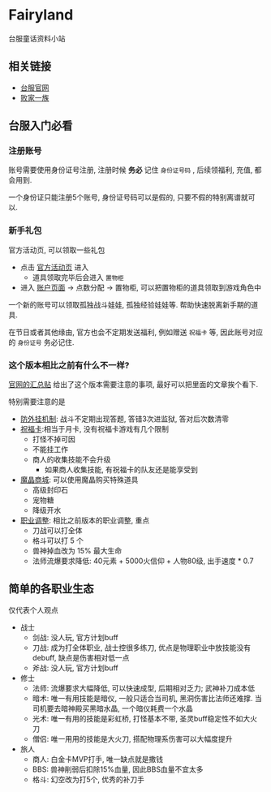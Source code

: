 # Fairyland

台服童话资料小站

## 相关链接

- [台服官网](https://nfl.lager.com.tw/event/nfl_ob/index.html)
- [败家一族](http://dsps.case.eorz.net/index8.htm)

## 台服入门必看

### 注册账号

账号需要使用身份证号注册, 注册时候 **务必** 记住 `身份证号码` , 后续领福利, 充值, 都会用到.

一个身份证只能注册5个账号, 身份证号码可以是假的, 只要不假的特别离谱就可以.

### 新手礼包

官方活动页, 可以领取一些礼包

- 点击 [官方活动页](https://member.lager.com.tw/event/nfl_fb_event_index) 进入
    - 道具领取完毕后会进入 `置物柜`
- 进入 [账户页面](https://member.lager.com.tw/) -> 点数分配  -> 置物柜, 可以把置物柜的道具领取到游戏角色中

一个新的账号可以领取孤独战斗娃娃, 孤独经验娃娃等. 帮助快速脱离新手期的道具.

在节日或者其他缘由, 官方也会不定期发送福利, 例如赠送 `祝福卡` 等, 因此账号对应的 `身份证号` 务必记住.


### 这个版本相比之前有什么不一样?


[官网的汇总贴](https://nfl.lager.com.tw/index/index_news?id=1) 给出了这个版本需要注意的事项, 最好可以把里面的文章挨个看下.

特别需要注意的是

- [防外挂机制](https://nfl.lager.com.tw/index/index_news?id=87): 战斗不定期出现答题, 答错3次进监狱, 答对后次数清零
- [祝福卡](https://nfl.lager.com.tw/index/index_news?id=3):相当于月卡, 没有祝福卡游戏有几个限制
  - 打怪不掉可因
  - 不能挂工作
  - 商人的收集技能不会升级
    - 如果商人收集技能, 有祝福卡的队友还是能享受到 
- [魔晶商城](https://nfl.lager.com.tw/index/index_news?id=108): 可以使用魔晶购买特殊道具
  - 高级封印石
  - 宠物糖
  - 降级开水
- [职业调整](https://nfl.lager.com.tw/index/index_news?id=82): 相比之前版本的职业调整, 重点
  - 刀战可以打全体
  - 格斗可以打 5 个
  - 兽神掉血改为 15% 最大生命
  - 法师流爆要求降低: 40元素 + 5000火信仰 + 人物80级, 出手速度 * 0.7

## 简单的各职业生态

仅代表个人观点

- 战士
  - 剑战: 没人玩, 官方计划buff
  - 刀战: 成为打全体职业, 战士控很多练刀, 优点是物理职业中放技能没有debuff, 缺点是伤害相对低一点
  - 斧战: 没人玩, 官方计划buff
- 修士
  - 法师: 流爆要求大幅降低, 可以快速成型, 后期相对乏力;  武神补刀成本低
  - 暗术: 唯一有用技能是暗仪,  一般只适合当司机, 黑洞伤害比法师还难撑. 当司机要去暗神殿买黑暗水晶, 一个暗仪耗费一个水晶
  - 光术: 唯一有用的技能是彩虹桥, 打怪基本不带, 圣灵buff稳定性不如大火刀
  - 僧侣: 唯一用用的技能是大火刀, 搭配物理系伤害可以大幅度提升
- 旅人
  - 商人: 白金卡MVP打手, 唯一缺点就是撒钱
  - BBS: 兽神削弱后扣除15%血量, 因此BBS血量不宜太多
  - 格斗: 幻空改为打5个, 优秀的补刀手
  
